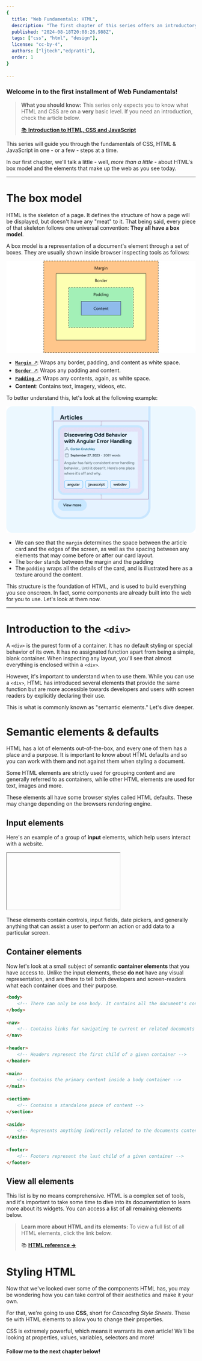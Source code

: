 ```yaml
---
{
  title: "Web Fundamentals: HTML",
  description: "The first chapter of this series offers an introductory dive into the box model, HTML defaults and semantic elements.",
  published: "2024-08-18T20:08:26.988Z",
  tags: ["css", "html", "design"],
  license: "cc-by-4",
  authors: ["ljtech","edpratti"],
  order: 1
}

---
```


### Welcome in to the first installment of Web Fundamentals!

> **What you should know:**
> This series only expects you to know what HTML and CSS are on a **very** basic level. If you need an introduction, check the article below.
>
>[📚 **Introduction to HTML, CSS and JavaScript**](https://unicorn-utterances.com/posts/intro-to-html-css-and-javascript)

This series will guide you through the fundamentals of CSS, HTML & JavaScript in one - or a few - steps at a time.

In our first chapter, we'll talk a little - well, *more than a little* - about HTML's box model and the elements that make up the web as you see today.

---

# The box model

HTML is the skeleton of a page. It defines the structure of how a page will be displayed, but doesn't have any "meat" to it. That being said, every piece of that skeleton follows one universal convention: **They all have a box model**. 

A box model is a representation of a document's element through a set of boxes. They are usually shown inside browser inspecting tools as follows:

![Four boxes, each containing one-another. The boxes, from largest to smallest are: "Margin", "Border", "Padding", and "Content"](./box-model.svg)

- [**`Margin 🡕`**](https://developer.mozilla.org/en-US/docs/Web/CSS/margin): Wraps any border, padding, and content as white space.
- [**`Border 🡕`**](https://developer.mozilla.org/en-US/docs/Web/CSS/border): Wraps any padding and content.
- [**`Padding 🡕`**](https://developer.mozilla.org/en-US/docs/Web/CSS/padding): Wraps any contents, again, as white space.
- **Content**: Contains text, imagery, videos, etc.

To better understand this, let's look at the following example:

![A card, displaying visual representations of margins, borders, padding and the content within.](./box-model-card.svg)

- We can see that the `margin` determines the space between the article card and the edges of the screen, as well as the spacing between any elements that may come before or after our card layout. 
- The `border` stands between the margin and the padding
- The `padding` wraps all the details of the card, and is illustrated here as a texture around the content.

This structure is the foundation of HTML, and is used to build everything you see onscreen. In fact, some components are already built into the web for you to use. Let's look at them now.

--- 

# Introduction to the `<div>`

A `<div>` is the purest form of a container. It has no default styling or special behavior of its own. It has no assignated function apart from being a simple, blank container. When inspecting any layout, you'll see that almost everything is enclosed within a `<div>`.

However, it's important to understand when to use them. While you can use a `<div>`, HTML has introduced several elements that provide the same function but are more accessible towards developers and users with screen readers by explicitly declaring their use. 

This is what is commonly known as "semantic elements." Let's dive deeper.

# Semantic elements & defaults

HTML has a lot of elements out-of-the-box, and every one of them has a place and a purpose. It is important to know about HTML defaults and so you can work with them and not against them when styling a document.

Some HTML elements are strictly used for grouping content and are generally referred to as containers, while other HTML elements are used for text, images and more.

These elements all have some browser styles called HTML defaults. These may change depending on the browsers rendering engine.

## Input elements

Here's an example of a group of **input** elements, which help users interact with a website.

<iframe data-frame-title="HTML: Input elements" src="uu-code:./input-elements?template=node&embed=1&file=src%2Fstylesheet.css"></iframe>

These elements contain controls, input fields, date pickers, and generally anything that can assist a user to perform an action or add data to a particular screen.

## Container elements

Now let's look at a small subject of semantic **container elements** that you have access to. Unlike the input elements, these **do not** have any visual representation, and are there to  tell both developers and screen-readers what each container does and their purpose.

```html
<body>
	<!-- There can only be one body. It contains all the document's content -->
</body>

<nav>
	<!-- Contains links for navigating to current or related documents -->
</nav>

<header>
	<!-- Headers represent the first child of a given container -->
</header>

<main>
	<!-- Contains the primary content inside a body container -->
</main>

<section>
	<!-- Contains a standalone piece of content -->
</section>

<aside>
	<!-- Represents anything indirectly related to the documents content -->
</aside>

<footer>
	<!-- Footers represent the last child of a given container -->
</footer>
```

## View all elements

This list is by no means comprehensive. HTML is a complex set of tools, and it's important to take some time to dive into its documentation to learn more about its widgets. You can access a list of all remaining elements below.

> **Learn more about HTML and its elements:**
> To view a full list of all HTML elements, click the link below. 
>
> 📚 [**HTML reference →**](https://developer.mozilla.org/en-US/docs/Web/HTML/Element)

# Styling HTML

Now that we've looked over some of the components HTML has, you may be wondering how you can take control of their aesthetics and make it your own.

For that, we're going to use **CSS**, short for *Cascading Style Sheets*. These tie with HTML elements to allow you to change their properties.

CSS is extremely powerful, which means it warrants its own article! We'll be looking at properties, values, variables, selectors and more!

#### Follow me to the next chapter below!